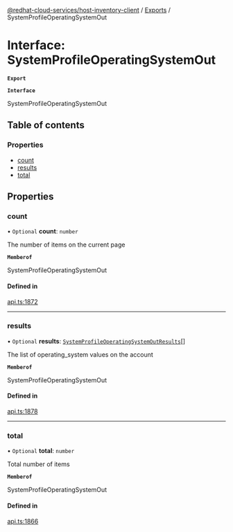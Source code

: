[@redhat-cloud-services/host-inventory-client](../README.md) / [Exports](../modules.md) / SystemProfileOperatingSystemOut

# Interface: SystemProfileOperatingSystemOut

**`Export`**

**`Interface`**

SystemProfileOperatingSystemOut

## Table of contents

### Properties

- [count](SystemProfileOperatingSystemOut.md#count)
- [results](SystemProfileOperatingSystemOut.md#results)
- [total](SystemProfileOperatingSystemOut.md#total)

## Properties

### count

• `Optional` **count**: `number`

The number of items on the current page

**`Memberof`**

SystemProfileOperatingSystemOut

#### Defined in

[api.ts:1872](https://github.com/RedHatInsights/javascript-clients/blob/master/packages/host-inventory/api.ts#L1872)

___

### results

• `Optional` **results**: [`SystemProfileOperatingSystemOutResults`](SystemProfileOperatingSystemOutResults.md)[]

The list of operating_system values on the account

**`Memberof`**

SystemProfileOperatingSystemOut

#### Defined in

[api.ts:1878](https://github.com/RedHatInsights/javascript-clients/blob/master/packages/host-inventory/api.ts#L1878)

___

### total

• `Optional` **total**: `number`

Total number of items

**`Memberof`**

SystemProfileOperatingSystemOut

#### Defined in

[api.ts:1866](https://github.com/RedHatInsights/javascript-clients/blob/master/packages/host-inventory/api.ts#L1866)

